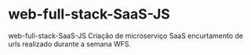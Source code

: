 # web-full-stack-SaaS-JS
web-full-stack-SaaS-JS Criação de microserviço SaaS encurtamento de urls realizado durante a semana WFS.
